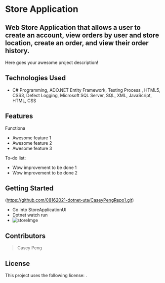 # Store Application 

## Web Store Application that allows a user to create an account, view orders by user and store location, create an order, and view their order history. 

Here goes your awesome project description!

## Technologies Used

* C# Programming, ADO.NET Entity Framework, Testing Process , HTML5, CSS3, Defect Logging, Microsoft SQL Server, SQL, XML, JavaScript, HTML, CSS


## Features

Functiona
* Awesome feature 1
* Awesome feature 2
* Awesome feature 3

To-do list:
* Wow improvement to be done 1
* Wow improvement to be done 2

## Getting Started
   
(https://github.com/08162021-dotnet-uta/CaseyPengRepo1.git)




- Go into StoreApplicationUI
- Dotnet watch run
- ![storeImge](https://user-images.githubusercontent.com/89043618/137214818-6919c762-9df6-4064-beda-ed9e670e17ba.JPG)



## Contributors

> Casey Peng

## License

This project uses the following license: [<MIT>](<link>).
